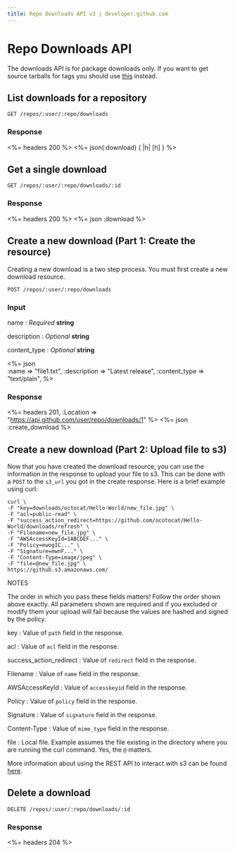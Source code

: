 ```yaml
---
title: Repo Downloads API v3 | developer.github.com
---
```


# Repo Downloads API

The downloads API is for package downloads only. If you want to get
source tarballs for tags you should use [this](/v3/repos/#list-tags)
instead.

## List downloads for a repository

    GET /repos/:user/:repo/downloads

### Response

<%= headers 200 %>
<%= json(:download) { |h| [h] } %>

## Get a single download

    GET /repos/:user/:repo/downloads/:id

### Response

<%= headers 200 %>
<%= json :download %>

## Create a new download (Part 1: Create the resource)

Creating a new download is a two step process. You must first create a
new download resource.

    POST /repos/:user/:repo/downloads

### Input

name
: _Required_ **string**

description
: _Optional_ **string**

content\_type
: _Optional_ **string**

<%= json \
  :name => "file1.txt",
  :description => "Latest release",
  :content_type => "text/plain",
%>

### Response

<%= headers 201, :Location => "https://api.github.com/user/repo/downloads/1" %>
<%= json :create_download %>

## Create a new download (Part 2: Upload file to s3)

Now that you have created the download resource, you can use the
information in the response to upload your file to s3. This can be done
with a `POST` to the `s3_url` you got in the create response. Here is a
brief example using curl:

    curl \
    -F "key=downloads/octocat/Hello-World/new_file.jpg" \
    -F "acl=public-read" \
    -F "success_action_redirect=https://github.com/ocotocat/Hello-World/downloads/refresh" \
    -F "Filename=new_file.jpg" \
    -F "AWSAccessKeyId=1ABCDEF..." \
    -F "Policy=ewogIC..." \
    -F "Signature=mwnF..." \
    -F "Content-Type=image/jpeg" \
    -F "file=@new_file.jpg" \
    https://github.s3.amazonaws.com/

NOTES

The order in which you pass these fields matters! Follow the order shown
above exactly. All parameters shown are required and if you excluded or
modify them your upload will fail because the values are hashed and signed
by the policy.

key
: Value of `path` field in the response.

acl
: Value of `acl` field in the response.

success_action_redirect
: Value of `redirect` field in the response.

Filename
: Value of `name` field in the response.

AWSAccessKeyId
: Value of `accesskeyid` field in the response.

Policy
: Value of `policy` field in the response.

Signature
: Value of `signature` field in the response.

Content-Type
: Value of `mime_type` field in the response.

file
: Local file. Example assumes the file existing in the directory where
you are running the curl command. Yes, the `@` matters.

More information about using the REST API to interact with s3 can
be found [here](http://docs.amazonwebservices.com/AmazonS3/latest/API/).

## Delete a download

    DELETE /repos/:user/:repo/downloads/:id

### Response

<%= headers 204 %>
